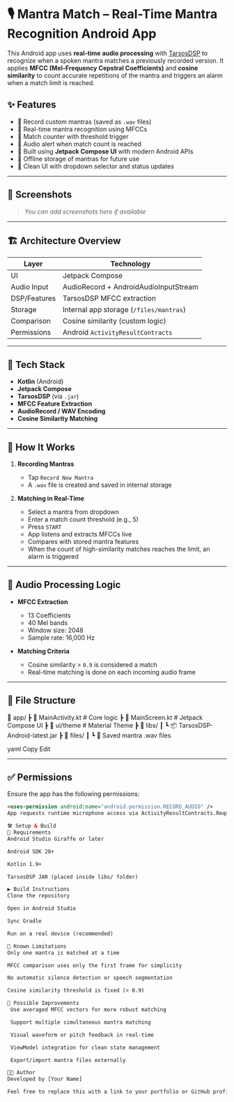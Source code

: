 
# 🎙️ Mantra Match – Real-Time Mantra Recognition Android App

This Android app uses **real-time audio processing** with [TarsosDSP](https://github.com/JorenSix/TarsosDSP) to recognize when a spoken mantra matches a previously recorded version. It applies **MFCC (Mel-Frequency Cepstral Coefficients)** and **cosine similarity** to count accurate repetitions of the mantra and triggers an alarm when a match limit is reached.

## ✨ Features

- 🎤 Record custom mantras (saved as `.wav` files)
- 🧠 Real-time mantra recognition using MFCCs
- 🧮 Match counter with threshold trigger
- 🔔 Audio alert when match count is reached
- 🧘 Built using **Jetpack Compose UI** with modern Android APIs
- 📁 Offline storage of mantras for future use
- 📱 Clean UI with dropdown selector and status updates

---

## 📸 Screenshots

> _You can add screenshots here if available_

---

## 🏗️ Architecture Overview

| Layer         | Technology                      |
|---------------|----------------------------------|
| UI            | Jetpack Compose                 |
| Audio Input   | AudioRecord + AndroidAudioInputStream |
| DSP/Features  | TarsosDSP MFCC extraction       |
| Storage       | Internal app storage (`/files/mantras`) |
| Comparison    | Cosine similarity (custom logic)|
| Permissions   | Android `ActivityResultContracts` |

---

## 🧰 Tech Stack

- **Kotlin** (Android)
- **Jetpack Compose**
- **TarsosDSP** (via `.jar`)
- **MFCC Feature Extraction**
- **AudioRecord / WAV Encoding**
- **Cosine Similarity Matching**

---

## 🚀 How It Works

1. **Recording Mantras**
    - Tap `Record New Mantra`
    - A `.wav` file is created and saved in internal storage

2. **Matching in Real-Time**
    - Select a mantra from dropdown
    - Enter a match count threshold (e.g., 5)
    - Press `START`
    - App listens and extracts MFCCs live
    - Compares with stored mantra features
    - When the count of high-similarity matches reaches the limit, an alarm is triggered

---

## 🧪 Audio Processing Logic

- **MFCC Extraction**
    - 13 Coefficients
    - 40 Mel bands
    - Window size: 2048
    - Sample rate: 16,000 Hz

- **Matching Criteria**
    - Cosine similarity > `0.9` is considered a match
    - Real-time matching is done on each incoming audio frame

---

## 📁 File Structure

📂 app/
┣ 📄 MainActivity.kt # Core logic
┣ 📄 MainScreen.kt # Jetpack Compose UI
┣ 📂 ui/theme # Material Theme
┣ 📂 libs/
┃ ┗ 📦 TarsosDSP-Android-latest.jar
┣ 📂 files/
┃ ┗ 🎵 Saved mantra .wav files

yaml
Copy
Edit

---

## ✅ Permissions

Ensure the app has the following permissions:

```xml
<uses-permission android:name="android.permission.RECORD_AUDIO" />
App requests runtime microphone access via ActivityResultContracts.RequestPermission().

🛠️ Setup & Build
🔧 Requirements
Android Studio Giraffe or later

Android SDK 28+

Kotlin 1.9+

TarsosDSP JAR (placed inside libs/ folder)

▶️ Build Instructions
Clone the repository

Open in Android Studio

Sync Gradle

Run on a real device (recommended)

🚨 Known Limitations
Only one mantra is matched at a time

MFCC comparison uses only the first frame for simplicity

No automatic silence detection or speech segmentation

Cosine similarity threshold is fixed (> 0.9)

🧩 Possible Improvements
 Use averaged MFCC vectors for more robust matching

 Support multiple simultaneous mantra matching

 Visual waveform or pitch feedback in real-time

 ViewModel integration for clean state management

 Export/import mantra files externally

👨‍💻 Author
Developed by [Your Name]

Feel free to replace this with a link to your portfolio or GitHub profile.